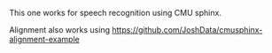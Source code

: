 This one works for speech recognition using CMU sphinx.

Alignment also works using https://github.com/JoshData/cmusphinx-alignment-example

